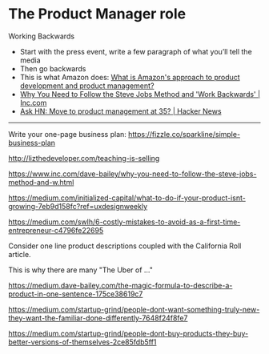 # The Product Manager role
Working Backwards
- Start with the press event, write a few paragraph of what you’ll tell the media
- Then go backwards
- This is what Amazon does: [What is Amazon's approach to product development and product management?](https://www.quora.com/Amazon-company-What-is-Amazons-approach-to-product-development-and-product-management)
- [Why You Need to Follow the Steve Jobs Method and 'Work Backwards' \| Inc\.com](https://www.inc.com/dave-bailey/why-you-need-to-follow-the-steve-jobs-method-and-w.html)
- [Ask HN: Move to product management at 35? \| Hacker News](https://news.ycombinator.com/item?id=16515470&utm_source=hackernewsletter&utm_medium=email&utm_term=ask_hn)

---

Write your one-page business plan: https://fizzle.co/sparkline/simple-business-plan

http://lizthedeveloper.com/teaching-is-selling

https://www.inc.com/dave-bailey/why-you-need-to-follow-the-steve-jobs-method-and-w.html

https://medium.com/initialized-capital/what-to-do-if-your-product-isnt-growing-7eb9d158fc?ref=uxdesignweekly

https://medium.com/swlh/6-costly-mistakes-to-avoid-as-a-first-time-entrepreneur-c4796fe22695

Consider one line product descriptions coupled with the California Roll article.

This is why there are many "The Uber of ..."

https://medium.dave-bailey.com/the-magic-formula-to-describe-a-product-in-one-sentence-175ce38619c7

https://medium.com/startup-grind/people-dont-want-something-truly-new-they-want-the-familiar-done-differently-7648f24f8fe7

https://medium.com/startup-grind/people-dont-buy-products-they-buy-better-versions-of-themselves-2ce85fdb5ff1

